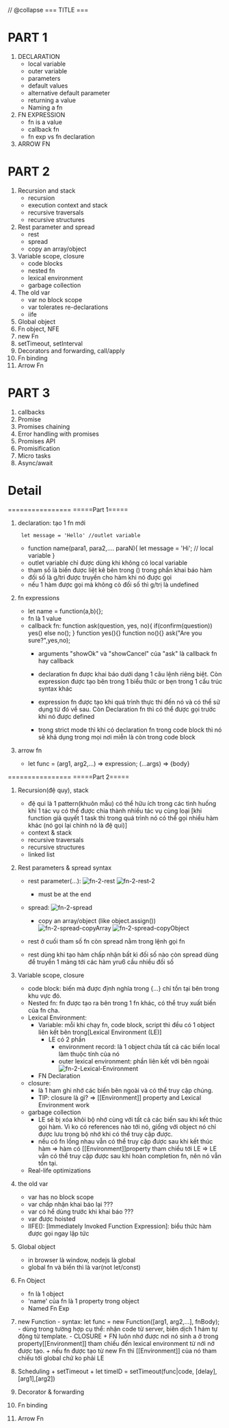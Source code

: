// @collapse
=== TITLE ===
# PART 1
1. DECLARATION
    - local variable
    - outer variable
    - parameters
    - default values
    - alternative default parameter
    - returning a value
    - Naming a fn
2. FN EXPRESSION
    - fn is a value
    - callback fn
    - fn exp vs fn declaration 
3. ARROW FN
# PART 2
1. Recursion and stack
    - recursion
    - execution context and stack
    - recursive traversals
    - recursive structures
2. Rest parameter and spread
    - rest
    - spread
    - copy an array/object
3. Variable scope, closure
    - code blocks
    - nested fn
    - lexical environment
    - garbage collection
4. The old var
    - var no block scope
    - var tolerates re-declarations
    - iife
5. Global object
6. Fn object, NFE
7. new Fn
8. setTimeout, setInterval
9. Decorators and forwarding, call/apply
10. Fn binding
11. Arrow Fn
# PART 3
1. callbacks
2. Promise
3. Promises chaining
4. Error handling with promises
5. Promises API
6. Promisification
7. Micro tasks
8. Async/await
# Detail
================
=====Part 1=====
1. declaration: tạo 1 fn mới

        let message = 'Hello' //outlet variable
    + function name(para1, para2,.... paraN){
        let message = 'Hi'; // local variable
    }
    + outlet variable chỉ được dùng khi không có local variable
    + tham số là biến được liệt kê bên trong () trong phần khai báo hàm
    + đối số là g/tri được truyền cho hàm khi nó được gọi
    + nếu 1 hàm được gọi mà không cò đối số thì g/trị là undefined

2. fn expressions
    + let name = function(a,b){};
    + fn là 1 value
    + callback fn: 
            function ask(question, yes, no){
                if(confirm(question)) yes()
                else no();
            }
            function yes(){}
            function no(){}
            ask("Are you sure?",yes,no);
        - arguments "showOk" và "showCancel" của "ask" là callback fn hay callback

        - declaration fn được khai báo dưới dạng 1 câu lệnh riêng biệt. Còn expression được tạo bên trong 1 biểu thức or bẹn trong 1 cấu trúc syntax khác

        - expression fn được tạo khi quá trình thực thi đến nó và có thể sử dụng từ đó về sau. Còn Declaration fn thì có thể được gọi trước khi nó được defined

        - trong strict mode thì khi có declaration fn trong code block thì nó sẽ khả dụng trong mọi nơi miễn là còn trong code block

3. arrow fn
    + let func = (arg1, arg2,...) => expression;
                (...args) => {body}

================
=====Part 2=====
1. Recursion(đệ quy), stack
    - đệ qui là 1 pattern(khuôn mẫu) có thể hữu ích trong các tình huống khi 1 tác vụ có thể được chia thành nhiều tác vụ cùng loại [khi function giả quyết 1 task thì trong quá trình nó có thể gọi nhiều hàm khác (nó gọi lại chính nó là đệ qui)]
    - context & stack
    - recursive traversals
    - recursive structures
    - linked list

2. Rest parameters & spread syntax
    -  rest parameter(...):
    ![fn-2-rest](./Js/images/fn-2-rest.png)
    ![fn-2-rest-2](./Js/images/fn-2-rest-2.png)
        + must be at the end

    - spread: 
    ![fn-2-spread](./Js/images/fn-2-spread.png)
        + copy an array/object (like object.assign())
        ![fn-2-spread-copyArray](./Js/images/fn-2-spread-copyArray.png.png)
        ![fn-2-spread-copyObject](./Js/images/fn-2-spread-copyObject.png)

    - rest ở cuối tham số fn còn spread nằm trong lệnh gọi fn
    - rest dùng khi tạo hàm chấp nhận bất kì đối số nào còn spread dùng để truyền 1 mảng tới các hàm yru6 cầu nhiều đối số 

3. Variable scope, closure
    - code block: biến mà được định nghĩa trong {...} chỉ tồn tại bên trong khu vực đó.
    - Nested fn: fn được tạo ra bên trong 1 fn khác, có thể truy xuất biến của fn cha.
    - Lexical Environment:
        + Variable: mỗi khi chạy fn, code block, script thì đều có 1 object liên kết bên trong[Lexical Environment (LE)]
            + LE có 2 phần
                + environment record: là 1 object chứa tất cả các biến local làm thuộc tính của nó
                + outer lexical environment: phần liên kết với bên ngoài
        ![fn-2-Lexical-Environment](./Js/images/fn-2-LexicalEnvironment.png)
        + FN Declaration
    - closure:
        + là 1 ham ghi nhớ các biến bên ngoài và có thể truy cập chúng.
        + TIP: closure là gì? => [[Environment]] property and Lexical Environment work
    - garbage collection
        + LE sẻ bị xóa khỏi bộ nhớ cùng với tất cả các biến sau khi kết thúc gọi hàm. Vì ko có references nào tới nó, giống với object nó chỉ được lưu trong bộ nhớ khi có thể truy cập được.
        + nếu có fn lồng nhau vẫn có thể truy cập được sau khi kết thúc hàm => hàm có [[Environment]]property tham chiều tới LE => LE vẫn có thể truy cập được sau khi hoàn completion fn, nên nó vẫn tồn tại.
    - Real-life optimizations

4. the old var
    - var has no block scope
    - var chấp nhận khai báo lại ???
    - var có hể dùng trước khi khai báo ???
    - var được hoisted
    - IIFE(): [Immediately Invoked Function Expression]: biểu thức hàm được gọi ngay lập tức

5. Global object
    - in browser là window, nodejs là global
    - global fn và biến thì là var(not let/const)

6. Fn Object
    - fn là 1 object
    - 'name' của fn là 1 property trong object
    - Named Fn Exp
7. new Function
        - syntax: 
            let func = new Function([arg1, arg2,...], fnBody);
        - dùng trong tường hợp cụ thể: nhận code từ server, biên dịch 1 hám tự động từ template.
        - CLOSURE
            + FN luôn nhớ được nơi nó sinh a ở trong property[[Environment]] tham chiếu  đến lexical environment từ nới nớ được tạo.
            + nếu fn được tạo từ new Fn thì [[Environment]] của nó tham chiếu tới global chứ ko phải LE
8. Scheduling
        + setTimeout
            + let timeID = setTimeout(func|code, [delay],[arg1],[arg2])
            
9. Decorator & forwarding
10. Fn binding
11. Arrow Fn